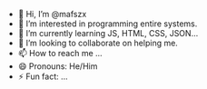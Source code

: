 - 👋 Hi, I’m @mafszx
- 👀 I’m interested in programming entire systems.
- 🌱 I’m currently learning JS, HTML, CSS, JSON...
- 💞️ I’m looking to collaborate on helping me.
- 📫 How to reach me ...
- 😄 Pronouns: He/Him
- ⚡ Fun fact: ...

<!---
mafszx/mafszx is a ✨ special ✨ repository because its `README.md` (this file) appears on your GitHub profile.
You can click the Preview link to take a look at your changes.
--->
